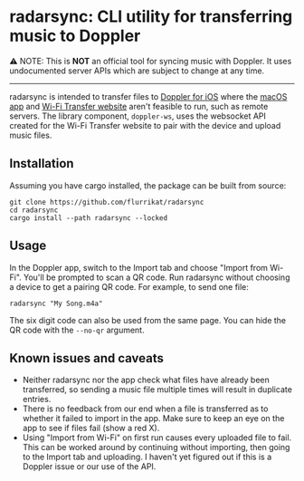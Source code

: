 # radarsync: CLI utility for transferring music to Doppler

⚠️ NOTE: This is **NOT** an official tool for syncing music with Doppler. It uses undocumented server APIs which are subject to change at any time.

---

radarsync is intended to transfer files to [Doppler for iOS] where the [macOS app] and [Wi-Fi Transfer website] aren't feasible to run, such as remote servers. The library component, `doppler-ws`, uses the websocket API created for the Wi-Fi Transfer website to pair with the device and upload music files.

## Installation

Assuming you have cargo installed, the package can be built from source:

```
git clone https://github.com/flurrikat/radarsync
cd radarsync
cargo install --path radarsync --locked
```

## Usage

In the Doppler app, switch to the Import tab and choose "Import from Wi-Fi". You'll be prompted to scan a QR code. Run radarsync without choosing a device to get a pairing QR code. For example, to send one file:

```
radarsync "My Song.m4a"
```

The six digit code can also be used from the same page. You can hide the QR code with the `--no-qr` argument.

## Known issues and caveats

- Neither radarsync nor the app check what files have already been transferred, so sending a music file multiple times will result in duplicate entries.
- There is no feedback from our end when a file is transferred as to whether it failed to import in the app. Make sure to keep an eye on the app to see if files fail (show a red X).
- Using "Import from Wi-Fi" on first run causes every uploaded file to fail. This can be worked around by continuing without importing, then going to the Import tab and uploading. I haven't yet figured out if this is a Doppler issue or our use of the API.

[Doppler for iOS]: https://brushedtype.co/doppler/
[macOS app]: https://brushedtype.co/doppler-transfer/
[Wi-Fi Transfer website]: https://doppler-transfer.com/
